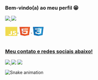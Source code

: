 ### Bem-vindo(a) ao meu perfil 😁

 <div>
   <a href="https://github.com/douglas-qsilva">
   <img height="180em" src="https://github-readme-stats.vercel.app/api?username=douglas-qsilva&show_icons=true&theme=tokyonight&include_all_commits=true&count_private=true"/>
   <img height="180em" src="https://github-readme-stats.vercel.app/api/top-langs/?username=douglas-qsilva&layout=compact&langs_count=6&theme=tokyonight"/>
   </div>


<div style="display: inline_block"><br>
  <img align="center" alt="Js" height="30" width="40" src="https://raw.githubusercontent.com/devicons/devicon/master/icons/javascript/javascript-plain.svg">
  <img align="center" alt="HTML" height="30" width="40" src="https://raw.githubusercontent.com/devicons/devicon/master/icons/html5/html5-original.svg">
  <img align="center" alt="CSS" height="30" width="40" src="https://raw.githubusercontent.com/devicons/devicon/master/icons/css3/css3-original.svg">
</div>
 
 <br>
 
  ### Meu contato e redes sociais abaixo!
 
<div> 
 <a href = "mailto:douglas.queiroz97@gmail.com"><img src="https://img.shields.io/badge/-Gmail-%23333?style=for-the-badge&logo=gmail&logoColor=white" target="_blank">
 </a>
  <a href="https://www.instagram.com/douglaz97" target="_blank"><img src="https://img.shields.io/badge/-Instagram-%23E4405F?style=for-the-badge&logo=instagram&logoColor=white" target="_blank"></a>
  <a href="https://www.linkedin.com/in/douglas-queiroz-tec-informatica" target="_blank"><img src="https://img.shields.io/badge/-LinkedIn-%230077B5?style=for-the-badge&logo=linkedin&logoColor=white" target="_blank"></a> 
 
  ![Snake animation](https://github.com/douglas-qsilva/douglas-qsilva/blob/output/github-contribution-grid-snake.svg)

</div>
